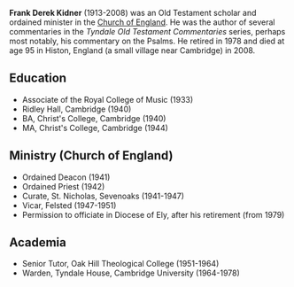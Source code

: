 **Frank Derek Kidner** (1913-2008) was an Old Testament scholar and
ordained minister in the
[Church of England](Church_of_England "Church of England"). He was
the author of several commentaries in the
*Tyndale Old Testament Commentaries* series, perhaps most notably,
his commentary on the Psalms. He retired in 1978 and died at age 95
in Histon, England (a small village near Cambridge) in 2008.

## Education

-   Associate of the Royal College of Music (1933)
-   Ridley Hall, Cambridge (1940)
-   BA, Christ's College, Cambridge (1940)
-   MA, Christ's College, Cambridge (1944)

## Ministry (Church of England)

-   Ordained Deacon (1941)
-   Ordained Priest (1942)
-   Curate, St. Nicholas, Sevenoaks (1941-1947)
-   Vicar, Felsted (1947-1951)
-   Permission to officiate in Diocese of Ely, after his retirement
    (from 1979)

## Academia

-   Senior Tutor, Oak Hill Theological College (1951-1964)
-   Warden, Tyndale House, Cambridge University (1964-1978)



